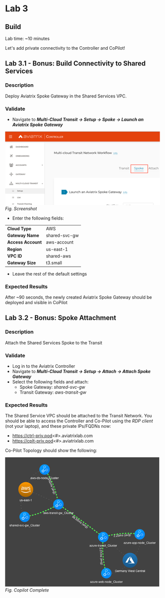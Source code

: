 # Lab 3

## Build
Lab time: ~10 minutes

Let's add private connectivity to the Controller and CoPilot!

## Lab 3.1 - Bonus:  Build Connectivity to Shared Services
### Description
Deploy Aviatrix Spoke Gateway in the Shared Services VPC.

### Validate
* Navigate to **_Multi-Cloud Transit -> Setup -> Spoke -> Launch an Aviatrix Spoke Gateway_**  

![Screenshot](images/screenshot-spoke.png)  
_Fig. Screenshot_  

* Enter the following fields:

|  |  |
| ------ | ----------- |
| **Cloud Type** | AWS |
| **Gateway Name** | shared-svc-gw |
| **Access Account** | aws-account |
| **Region** | us-east-1 |
| **VPC ID** | shared-aws |
| **Gateway Size** | t3.small |

* Leave the rest of the default settings  

### Expected Results
After ~90 seconds, the newly created Aviatrix Spoke Gateway should be deployed and visible in CoPilot


## Lab 3.2 - Bonus:  Spoke Attachment
### Description
Attach the Shared Services Spoke to the Transit

### Validate
* Log in to the Aviatrix Controller
* Navigate to **_Multi-Cloud Transit -> Setup -> Attach -> Attach Spoke Gateway_**
* Select the following fields and attach:
    * Spoke Gateway: _shared-svc-gw_
    * Transit Gateway: _aws-transit-gw_  

### Expected Results
The Shared Service VPC should be attached to the Transit Network.  You should be able to access the Controller and Co-Pilot using the _RDP client_ (not your laptop), and these private IPs/FQDNs now:

* https://ctrl-priv.pod<#>.aviatrixlab.com
* https://cplt-priv.pod<#>.aviatrixlab.com

Co-Pilot Topology should show the following:

![Topology](images/copilot-complete.png)  
_Fig. Copilot Complete_  